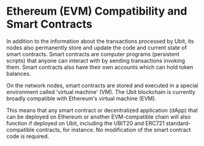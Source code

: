 # Ethereum (EVM) Compatibility and Smart Contracts

In addition to the information about the transactions processed by Ubit, its nodes also permanently store and update the code and current state of smart contracts. Smart contracts are computer programs (persistent scripts) that anyone can interact with by sending transactions invoking them. Smart contracts also have their own accounts which can hold token balances.  

On the network nodes, smart contracts are stored and executed in a special environment called 'virtual machine' (VM). The Ubit blockchain is currently broadly compatible with Ethereum's virtual machine (EVM). 

This means that any smart contract or decentralized application (dApp) that can be deployed on Ethereum or another EVM-compatible chain will also function if deployed on Ubit, including the UBIT20 and ERC721 standard-compatible contracts, for instance. No modification of the smart contract code is required. 
